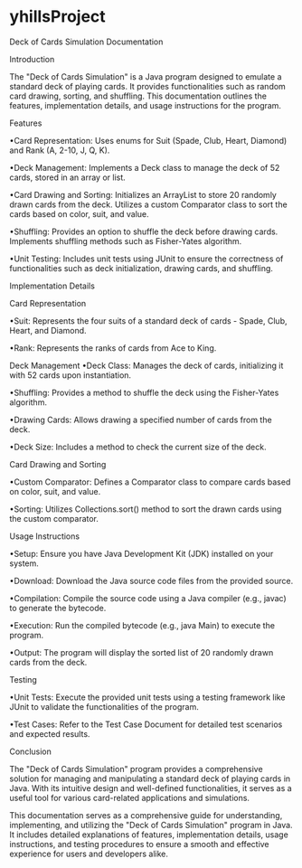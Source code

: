 # yhillsProject
Deck of Cards Simulation Documentation

Introduction

The "Deck of Cards Simulation" is a Java program designed to emulate a standard deck of playing cards. It provides functionalities such as random card drawing, sorting, and shuffling. This documentation outlines the features, implementation details, and usage instructions for the program.

Features

•Card Representation: Uses enums for Suit (Spade, Club, Heart, Diamond) and Rank (A, 2-10, J, Q, K).

•Deck Management: Implements a Deck class to manage the deck of 52 cards, stored in an array or list.

•Card Drawing and Sorting: Initializes an ArrayList to store 20 randomly drawn cards from the deck. Utilizes a custom Comparator class to sort the cards based on color, suit, and value.

•Shuffling: Provides an option to shuffle the deck before drawing cards. Implements shuffling methods such as Fisher-Yates algorithm.

•Unit Testing: Includes unit tests using JUnit to ensure the correctness of functionalities such as deck initialization, drawing cards, and shuffling.

Implementation Details

Card Representation

•Suit: Represents the four suits of a standard deck of cards - Spade, Club, Heart, and Diamond.

•Rank: Represents the ranks of cards from Ace to King.

Deck Management
•Deck Class: Manages the deck of cards, initializing it with 52 cards upon instantiation.

•Shuffling: Provides a method to shuffle the deck using the Fisher-Yates algorithm.

•Drawing Cards: Allows drawing a specified number of cards from the deck.

•Deck Size: Includes a method to check the current size of the deck.

Card Drawing and Sorting

•Custom Comparator: Defines a Comparator class to compare cards based on color, suit, and value.

•Sorting: Utilizes Collections.sort() method to sort the drawn cards using the custom comparator.


Usage Instructions

•Setup: Ensure you have Java Development Kit (JDK) installed on your system.

•Download: Download the Java source code files from the provided source.

•Compilation: Compile the source code using a Java compiler (e.g., javac) to generate the bytecode.

•Execution: Run the compiled bytecode (e.g., java Main) to execute the program.

•Output: The program will display the sorted list of 20 randomly drawn cards from the deck.

Testing

•Unit Tests: Execute the provided unit tests using a testing framework like JUnit to validate the functionalities of the program.

•Test Cases: Refer to the Test Case Document for detailed test scenarios and expected results.

Conclusion

The "Deck of Cards Simulation" program provides a comprehensive solution for managing and manipulating a standard deck of playing cards in Java. With its intuitive design and well-defined functionalities, it serves as a useful tool for various card-related applications and simulations.

This documentation serves as a comprehensive guide for understanding, implementing, and utilizing the "Deck of Cards Simulation" program in Java. It includes detailed explanations of features, implementation details, usage instructions, and testing procedures to ensure a smooth and effective experience for users and developers alike.
